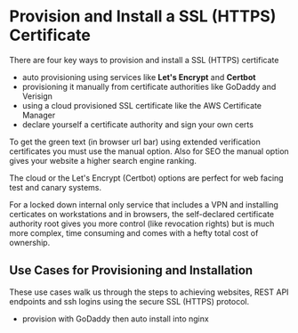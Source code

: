 

# Provision and Install a SSL (HTTPS) Certificate

There are four key ways to provision and install a SSL (HTTPS) certificate

- auto provisioning using services like **Let's Encrypt** and **Certbot**
- provisioning it manually from certificate authorities like GoDaddy and Verisign
- using a cloud provisioned SSL certificate like the AWS Certificate Manager
- declare yourself a certificate authority and sign your own certs

To get the green text (in browser url bar) using extended verification certificates you must use the manual option. Also for SEO the manual option gives your website a higher search engine ranking.

The cloud or the Let's Encrypt (Certbot) options are perfect for web facing test and canary systems.

For a locked down internal only service that includes a VPN and installing certicates on workstations and in browsers, the self-declared certificate authority root gives you more control (like revocation rights) but is much more complex, time consuming and comes with a hefty total cost of ownership.

## Use Cases for Provisioning and Installation

These use cases walk us through the steps to achieving websites, REST API endpoints and ssh logins using the secure SSL (HTTPS) protocol.

- provision with GoDaddy then auto install into nginx


